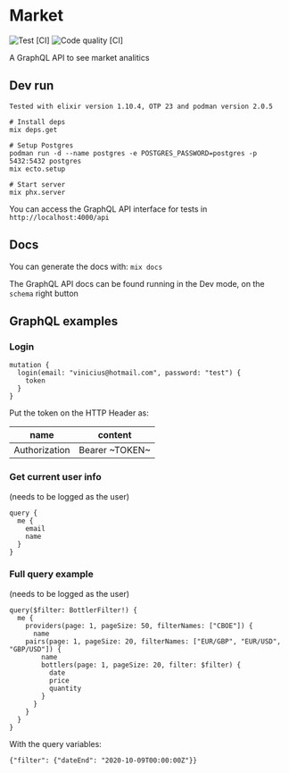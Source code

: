 # Market

![Test [CI]](https://github.com/shiryel/test-market/workflows/Test%20%5BCI%5D/badge.svg)
![Code quality [CI]](https://github.com/shiryel/test-market/workflows/Code%20quality%20%5BCI%5D/badge.svg)

A GraphQL API to see market analitics

## Dev run

`Tested with elixir version 1.10.4, OTP 23 and podman version 2.0.5`

```
# Install deps
mix deps.get

# Setup Postgres
podman run -d --name postgres -e POSTGRES_PASSWORD=postgres -p 5432:5432 postgres
mix ecto.setup

# Start server
mix phx.server
```

You can access the GraphQL API interface for tests in `http://localhost:4000/api`

## Docs

You can generate the docs with: `mix docs`

The GraphQL API docs can be found running in the Dev mode, on the `schema` right button

## GraphQL examples

### Login
```
mutation {
  login(email: "vinicius@hotmail.com", password: "test") {
    token
  }
}
```

Put the token on the HTTP Header as:

name | content
-----|--------
Authorization | Bearer ~TOKEN~

### Get current user info

(needs to be logged as the user)

```
query {
  me {
    email
    name
  }
}
```

### Full query example

(needs to be logged as the user)

```
query($filter: BottlerFilter!) {
  me {
    providers(page: 1, pageSize: 50, filterNames: ["CBOE"]) {
      name
	pairs(page: 1, pageSize: 20, filterNames: ["EUR/GBP", "EUR/USD", "GBP/USD"]) {
        name
        bottlers(page: 1, pageSize: 20, filter: $filter) {
          date
          price
          quantity
        }
      }
    }
  }
}
```

With the query variables:

```
{"filter": {"dateEnd": "2020-10-09T00:00:00Z"}}
```
